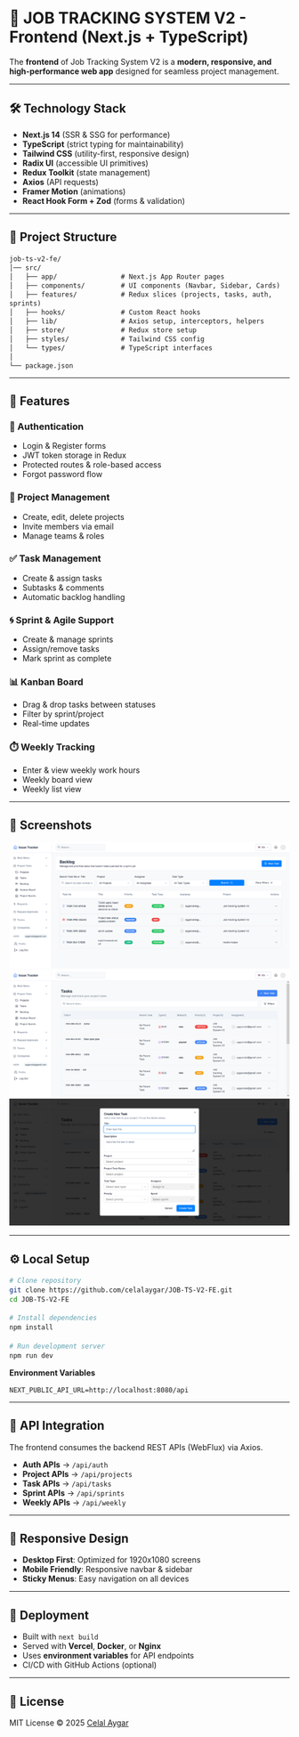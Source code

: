 # 🎨 JOB TRACKING SYSTEM V2 - Frontend (Next.js + TypeScript)

The **frontend** of Job Tracking System V2 is a **modern, responsive, and high-performance web app** designed for seamless project management.

---

## 🛠️ Technology Stack

- **Next.js 14** (SSR & SSG for performance)
- **TypeScript** (strict typing for maintainability)
- **Tailwind CSS** (utility-first, responsive design)
- **Radix UI** (accessible UI primitives)
- **Redux Toolkit** (state management)
- **Axios** (API requests)
- **Framer Motion** (animations)
- **React Hook Form + Zod** (forms & validation)

---

## 📂 Project Structure

```
job-ts-v2-fe/
│── src/
│   ├── app/                # Next.js App Router pages
│   ├── components/         # UI components (Navbar, Sidebar, Cards)
│   ├── features/           # Redux slices (projects, tasks, auth, sprints)
│   ├── hooks/              # Custom React hooks
│   ├── lib/                # Axios setup, interceptors, helpers
│   ├── store/              # Redux store setup
│   ├── styles/             # Tailwind CSS config
│   └── types/              # TypeScript interfaces
│
└── package.json
```

---

## 🎯 Features

### 🔑 Authentication
- Login & Register forms
- JWT token storage in Redux
- Protected routes & role-based access
- Forgot password flow

### 📂 Project Management
- Create, edit, delete projects
- Invite members via email
- Manage teams & roles

### ✅ Task Management
- Create & assign tasks
- Subtasks & comments
- Automatic backlog handling

### 🌀 Sprint & Agile Support
- Create & manage sprints
- Assign/remove tasks
- Mark sprint as complete

### 📊 Kanban Board
- Drag & drop tasks between statuses
- Filter by sprint/project
- Real-time updates

### ⏱️ Weekly Tracking
- Enter & view weekly work hours
- Weekly board view
- Weekly list view

---

## 📸 Screenshots

![Login](https://raw.githubusercontent.com/celalaygar/main/refs/heads/main/project/job-tracking-system-v2/job-ts-10.png)
![Dashboard](https://raw.githubusercontent.com/celalaygar/main/refs/heads/main/project/job-tracking-system-v2/job-ts-11.png)
![Kanban](https://raw.githubusercontent.com/celalaygar/main/refs/heads/main/project/job-tracking-system-v2/job-ts-12.png)

---

## ⚙️ Local Setup

```bash
# Clone repository
git clone https://github.com/celalaygar/JOB-TS-V2-FE.git
cd JOB-TS-V2-FE

# Install dependencies
npm install

# Run development server
npm run dev
```

**Environment Variables**

```env
NEXT_PUBLIC_API_URL=http://localhost:8080/api
```

---

## 📡 API Integration

The frontend consumes the backend REST APIs (WebFlux) via Axios.

- **Auth APIs** → `/api/auth`
- **Project APIs** → `/api/projects`
- **Task APIs** → `/api/tasks`
- **Sprint APIs** → `/api/sprints`
- **Weekly APIs** → `/api/weekly`

---

## 📱 Responsive Design

- **Desktop First**: Optimized for 1920x1080 screens
- **Mobile Friendly**: Responsive navbar & sidebar
- **Sticky Menus**: Easy navigation on all devices

---

## 🚀 Deployment

- Built with `next build`
- Served with **Vercel**, **Docker**, or **Nginx**
- Uses **environment variables** for API endpoints
- CI/CD with GitHub Actions (optional)

---

## 📜 License

MIT License © 2025 [Celal Aygar](https://celalaygar.github.io)
